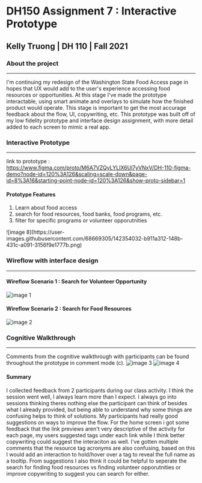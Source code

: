 # DH150 Assignment 7 : Interactive Prototype
## Kelly Truong | DH 110 | Fall 2021 

### About the project
---
I'm continuing my redesign of the Washington State Food Access page in hopes that UX would add to the user's experience accessing food resources or opportunities. At this stage I've made the prototype interactable, using smart animate and overlays to simulate how the finished product would operate. This stage is important to get the most accurage feedback about the flow, UI, copywriting, etc. This prototype was built off of my low fidelity prototype and interface design assignment, with more detail added to each screen to mimic a real app.

### Interactive Prototype 
---
link to prototype : https://www.figma.com/proto/M6A7VZQyLYLIX6Ul7yVNxV/DH-110-figma-demo?node-id=120%3A126&scaling=scale-down&page-id=8%3A16&starting-point-node-id=120%3A126&show-proto-sidebar=1

#### Prototype Features
<ol>
  <li>Learn about food access</li>
  <li>search for food resources, food banks, food programs, etc.</li>
  <li>filter for specific programs or volunteer opporutnities</li>
</ol>
![image 8](https://user-images.githubusercontent.com/68669305/142354032-b911a312-148b-431c-a091-3156f9e1777b.png)

### Wireflow with interface design
---
#### Wireflow Scenario 1 : Search for Volunteer Opportunity
![image 1](https://user-images.githubusercontent.com/68669305/142351442-c0cc6be2-1fa3-4176-8778-45ccd618021b.png)

#### Wireflow Scenario 2 : Search for Food Resources
![image 2](https://user-images.githubusercontent.com/68669305/142351448-f98bc314-f17c-4700-a14f-21eccba5c242.png)

### Cognitive Walkthrough 
---
Comments from the cognitive walkthrough with participants can be found throughout the prototype in comment mode (c).
![image 3](https://user-images.githubusercontent.com/68669305/142351973-0e67335a-74bb-4442-804c-fb87b00b4803.png)
![image 4](https://user-images.githubusercontent.com/68669305/142351976-0f1ff05b-4d06-45bc-ba67-211d280ca1f3.png)
#### Summary 
I collected feedback from 2 participants during our class activity. I think the session went well, I always learn more than I expect. I always go into sessions thinking theres nothing else the participant can think of besides what I already provided, but being able to understand why some things are confusing helps to think of solutions. My participants had really good suggestions on ways to improve the flow. For the home screen i got some feedback that the link previews aren't very descriptive of the activity for each page, my users suggested tags under each link while I think better copywriting could suggest the interaciton as well. I've gotten multiple comments that the resource tag acronyms are also confusing, based on this I would add an interaction to hold/hover over a tag to reveal the full name as a tooltip. From suggestions I also think it could be helpful to seperate the search for finding food resources vs finding volunteer opporutnities or improve copywriting to suggest you can search for either.
